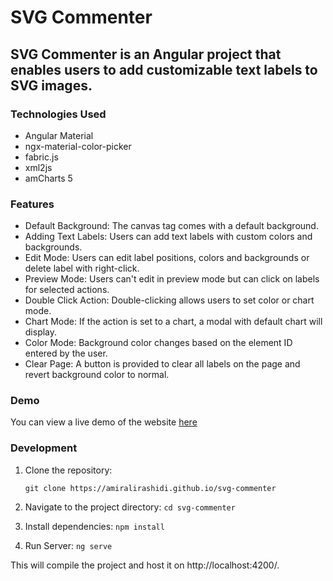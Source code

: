 # SVG Commenter

## SVG Commenter is an Angular project that enables users to add customizable text labels to SVG images.

### Technologies Used
- Angular Material
- ngx-material-color-picker
- fabric.js
- xml2js
- amCharts 5

### Features
* Default Background: The canvas tag comes with a default background.
* Adding Text Labels: Users can add text labels with custom colors and backgrounds.
* Edit Mode: Users can edit label positions, colors and backgrounds or  delete label with right-click.
* Preview Mode: Users can't edit in preview mode but can click on labels for selected actions.
* Double Click Action: Double-clicking allows users to set color or chart mode.
* Chart Mode: If the action is set to a chart, a modal with default chart will display.
* Color Mode: Background color changes based on the element ID entered by the user.
* Clear Page: A button is provided to clear all labels on the page and revert background color to normal.

### Demo
You can view a live demo of the website [here](https://amiralirashidi.github.io/svg-commenter)

### Development

1. Clone the repository:

   `git clone https://amiralirashidi.github.io/svg-commenter`

2. Navigate to the project directory:
   `cd svg-commenter`

3. Install dependencies:
   `npm install`

4. Run Server:
   `ng serve`

This will compile the project and host it on http://localhost:4200/.